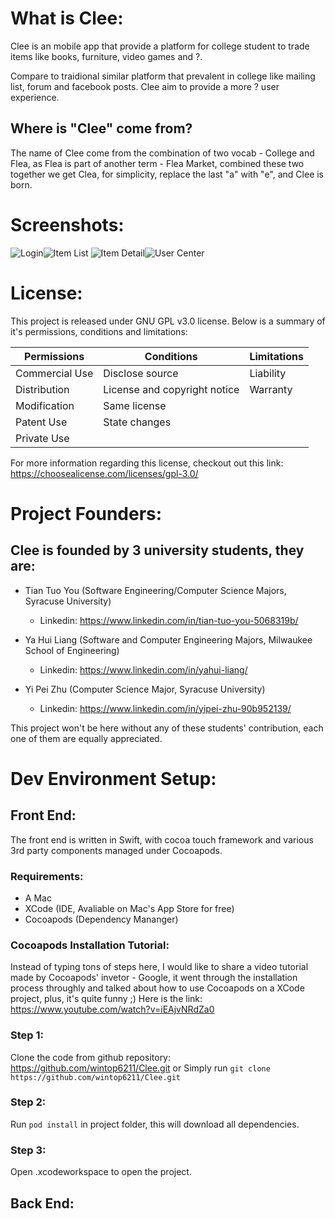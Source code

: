 
# What is Clee:
Clee is an mobile app that provide a platform for college student to trade items like books, furniture, video games and ?.

Compare to traidional similar platform that prevalent in college like mailing list, forum and facebook posts. Clee aim to provide a more ? user experience. 
## Where is "Clee" come from?
The name of Clee come from the combination of two vocab - College and Flea, as Flea is part of another term - Flea Market, combined these two together we get Clea, for simplicity, replace the last "a" with "e", and Clee is born.

# Screenshots:

![](https://lh3.googleusercontent.com/fVQ1mG0S32msgUhjGXWOZniIPpurpe0RzrO46fg8Xpa14piJw1mKRqisD2A0gsadJGnusnX3wQRW "Login")![](https://lh3.googleusercontent.com/ac5I3JBR6KWPFEnz0QioNO3eC5iNKo1G1yhZs0hMz6azY08YyI1tYaP0st2uyHX9YsLdZ20qGnkN "Item List")
![](https://lh3.googleusercontent.com/sroJB-K4Hdo9W-1Fg6Qj0Lkg2DPnCYIdOLRfPcXlbresxNkex7rHQdNuJ6d793GZi-56CVSg9Hok "Item Detail")![](https://lh3.googleusercontent.com/zHCiwMRh4x2n1-UEefaEYs6_sEDxWrvQvfR-EBbeD3CYVLQeX8WpKMso99q7Wjr72cHhwkilzeqL "User Center")

# License:

This project is released under GNU GPL v3.0 license. Below is a summary of it's permissions, conditions and limitations:

| Permissions | Conditions | Limitations |
|--|--|--|
| Commercial Use | Disclose source | Liability |
| Distribution | License and copyright notice | Warranty |
| Modification | Same license |  |
| Patent Use | State changes |  |
| Private Use |  |  |

For more information regarding this license, checkout out this link: https://choosealicense.com/licenses/gpl-3.0/

# Project Founders:

## Clee is founded by 3 university students, they are:

* Tian Tuo You (Software Engineering/Computer Science Majors, Syracuse University)
	* Linkedin: https://www.linkedin.com/in/tian-tuo-you-5068319b/

* Ya Hui Liang (Software and Computer Engineering Majors, Milwaukee School of Engineering)
	* Linkedin: https://www.linkedin.com/in/yahui-liang/

* Yi Pei Zhu (Computer Science Major, Syracuse University)
	* Linkedin: https://www.linkedin.com/in/yipei-zhu-90b952139/

This project won't be here without any of these students' contribution, each one of them are equally appreciated.

  

# Dev Environment Setup:

## Front End:

The front end is written in Swift, with cocoa touch framework and various 3rd party components managed under Cocoapods.

### Requirements:

* A Mac
* XCode (IDE, Avaliable on Mac's App Store for free)
* Cocoapods (Dependency Mananger)

### Cocoapods Installation Tutorial:

Instead of typing tons of steps here, I would like to share a video tutorial made by Cocoapods' invetor - Google, it went through the installation process throughly and talked about how to use Cocoapods on a XCode project, plus, it's quite funny ;) Here is the link: https://www.youtube.com/watch?v=iEAjvNRdZa0

### Step 1:
Clone the code from github repository: https://github.com/wintop6211/Clee.git
or
Simply run `git clone https://github.com/wintop6211/Clee.git`

### Step 2:
Run `pod install` in project folder, this will download all dependencies.

### Step 3:
Open .xcodeworkspace to open the project.


## Back End:
